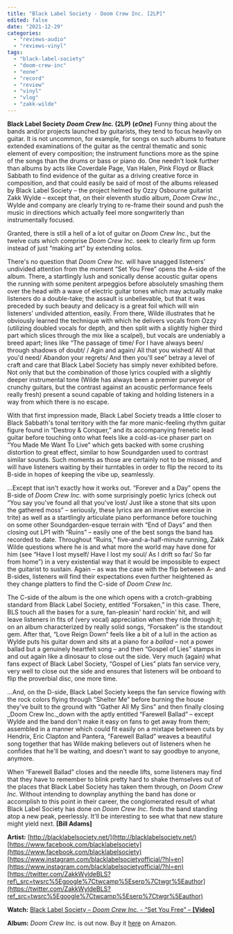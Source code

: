 ```yaml
---
title: "Black Label Society - Doom Crew Inc. [2LP]"
edited: false
date: "2021-12-29"
categories:
  - "reviews-audio"
  - "reviews-vinyl"
tags:
  - "black-label-society"
  - "doom-crew-inc"
  - "eone"
  - "record"
  - "review"
  - "vinyl"
  - "vlog"
  - "zakk-wilde"
---
```


**Black Label Society** **_Doom Crew Inc._ (2LP)** **(_eOne_)** Funny thing about the bands and/or projects launched by guitarists, they tend to focus heavily on guitar. It is not uncommon, for example, for songs on such albums to feature extended examinations of the guitar as the central thematic and sonic element of every composition; the instrument functions more as the spine of the songs than the drums or bass or piano do. One needn't look further than albums by acts like Coverdale Page, Van Halen, Pink Floyd or Black Sabbath to find evidence of the guitar as a driving creative force in composition, and that could easily be said of most of the albums released by Black Label Society – the project helmed by Ozzy Osbourne guitarist Zakk Wylde – except that, on their eleventh studio album, _Doom Crew Inc._, Wylde and company are clearly trying to re-frame their sound and push the music in directions which actually feel more songwriterly than instrumentally focused.

Granted, there is still a hell of a lot of guitar on _Doom Crew Inc._, but the twelve cuts which comprise _Doom Crew Inc._ seek to clearly firm up form instead of just “making art” by extending solos.

There's no question that _Doom Crew Inc._ will have snagged listeners' undivided attention from the moment “Set You Free” opens the A-side of the album. There, a startlingly lush and sonically dense acoustic guitar opens the running with some penitent arpeggios before absolutely smashing them over the head with a wave of electric guitar tones which may actually make listeners do a double-take; the assault is unbelievable, but that it was preceded by such beauty and delicacy is a great foil which will win listeners' undivided attention, easily. From there, Wilde illustrates that he obviously learned the technique with which he delivers vocals from Ozzy (utilizing doubled vocals for depth, and then split with a slightly higher third part which slices through the mix like a scalpel), but vocals are undeniably a breed apart; lines like “The passage of time/ For I have always been/ through shadows of doubt/ / Agin and again/ All that you wished/ All that you'd need/ Abandon your regrets/ And then you'll see” betray a level of craft and care that Black Label Society has simply never exhibited before. Not only that but the combination of those lyrics coupled with a slightly deeper instrumental tone (Wilde has always been a premier purveyor of crunchy guitars, but the contrast against an acoustic performance feels really fresh) present a sound capable of taking and holding listeners in a way from which there is no escape.

With that first impression made, Black Label Society treads a little closer to Black Sabbath's tonal territory with the far more manic-feeling rhythm guitar figure found in “Destroy & Conquer,” and its accompanying frenetic lead guitar before touching onto what feels like a cold-as-ice phaser part on “You Made Me Want To Live” which gets backed with some crushing distortion to great effect, similar to how Soundgarden used to contrast similar sounds. Such moments as those are certainly not to be missed, and will have listeners waiting by their turntables in order to flip the record to its B-side in hopes of keeping the vibe up, seamlessly.

...Except that isn't exactly how it works out. “Forever and a Day” opens the B-side of _Doom Crew Inc._ with some surprisingly poetic lyrics (check out “You say you've found all that you've lost/ Just like a stone that sits upon the gathered moss” – seriously, these lyrics are an inventive exercise in trite) as well as a startlingly articulate piano performance before touching on some other Soundgarden-esque terrain with “End of Days” and then closing out LP1 with “Ruins” – easily one of the best songs the band has recorded to date. Throughout “Ruins,” five-and-a-half-minute running, Zakk Wilde questions where he is and what more the world may have done for him (see “Have I lost myself/ Have I lost my soul/ As I drift so far/ So far from home”) in a very existential way that it would be impossible to expect the guitarist to sustain. Again – as was the case with the flip between A- and B-sides, listeners will find their expectations even further heightened as they change platters to find the C-side of _Doom Crew Inc._

The C-side of the album is the one which opens with a crotch-grabbing standard from Black Label Society, entitled “Forsaken,” in this case. There, BLS touch all the bases for a sure, fan-pleasin' hard rockin' hit, and will leave listeners in fits of (very vocal) appreciation when they ride through it; on an album characterized by really solid songs, “Forsaken” is the standout gem. After that, “Love Reign Down” feels like a bit of a lull in the action as Wylde puts his guitar down and sits at a piano for a _ballad_ – not a power ballad but a genuinely heartfelt song – and then “Gospel of Lies” stamps in and out again like a dinosaur to close out the side. Very much (again) what fans expect of Black Label Society, “Gospel of Lies” plats fan service very, very well to close out the side and ensures that listeners will be onboard to flip the proverbial disc, one more time.

...And, on the D-side, Black Label Society keeps the fan service flowing with the rock colors flying through “Shelter Me” before burning the house they've built to the ground with “Gather All My Sins” and then finally closing _Doom Crew Inc._down with the aptly entitled “Farewell Ballad” – except Wylde and the band don't make it easy on fans to get away from them; assembled in a manner which could fit easily on a mixtape between cuts by Hendrix, Eric Clapton and Pantera, “Farewell Ballad” weaves a beautiful song together that has Wilde making believers out of listeners when he confides that he'll be waiting, and doesn't want to say goodbye to anyone, anymore.

When “Farewell Ballad” closes and the needle lifts, some listeners may find that they have to remember to blink pretty hard to shake themselves out of the places that Black Label Society has taken them through, on _Doom Crew Inc._ Without intending to downplay anything the band has done or accomplish to this point in their career, the conglomerated result of what Black Label Society has done on _Doom Crew Inc._ finds the band standing atop a new peak, peerlessly. It'll be interesting to see what that new stature might yield next. **\[Bill Adams\]**

**Artist:** [http://blacklabelsociety.net/](http://blacklabelsociety.net/) [https://www.facebook.com/blacklabelsociety](https://www.facebook.com/blacklabelsociety) [https://www.instagram.com/blacklabelsocietyofficial/?hl=en](https://www.instagram.com/blacklabelsocietyofficial/?hl=en) [https://twitter.com/ZakkWyldeBLS?ref\_src=twsrc%5Egoogle%7Ctwcamp%5Eserp%7Ctwgr%5Eauthor](https://twitter.com/ZakkWyldeBLS?ref_src=twsrc%5Egoogle%7Ctwcamp%5Eserp%7Ctwgr%5Eauthor)

**Watch:** [Black Label Society – _Doom Crew Inc._ \- “Set You Free” – **\[Video\]**](https://www.youtube.com/watch?v=l47At7wrhyI)

**Album:** _Doom Crew Inc._ is out now. Buy it [here](https://www.amazon.com/Limited-Solid-Silver-Colored-Vinyl/dp/B0916YD1C8/ref=sr_1_1?keywords=black+label+society+doom+crew+inc&qid=1640727185&sprefix=Black+Label+Society%2Caps%2C84&sr=8-1) on Amazon.

